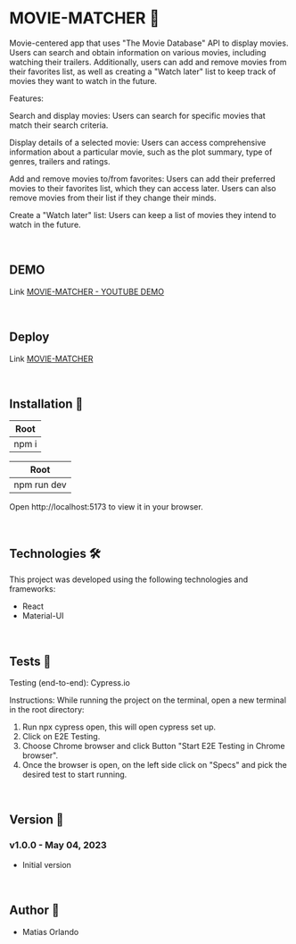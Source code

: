 # MOVIE-MATCHER 🎥

Movie-centered app that uses "The Movie Database" API to display movies. Users can search and obtain information on various movies, including watching their trailers. Additionally, users can add and remove movies from their favorites list, as well as creating a "Watch later" list to keep track of movies they want to watch in the future.

Features:

Search and display movies: Users can search for specific movies that match their search criteria.

Display details of a selected movie: Users can access comprehensive information about a particular movie, such as the plot summary, type of genres, trailers and ratings.

Add and remove movies to/from favorites: Users can add their preferred movies to their favorites list, which they can access later. Users can also remove movies from their list if they change their minds.

Create a "Watch later" list: Users can keep a list of movies they intend to watch in the future.

<br>

## DEMO

Link <a href="https://www.youtube.com/watch?v=_W35mSvpBTA">MOVIE-MATCHER - YOUTUBE DEMO</a>

<br>

## Deploy

Link <a href="https://movie-matcher.vercel.app/">MOVIE-MATCHER</a>

<br>

## Installation :hammer:

| Root
|---------
| npm i

| Root
|---------
| npm run dev

Open http://localhost:5173 to view it in your browser.

<br>

## Technologies 🛠️

This project was developed using the following technologies and frameworks:

<ul>
<li>React</li>
<li>Material-UI</li>
</ul>

<br>

## Tests :nut_and_bolt:

Testing (end-to-end): Cypress.io

Instructions: While running the project on the terminal, open a new terminal in the root directory:

<ol>
<li>Run npx cypress open, this will open cypress set up.</li>
<li>Click on E2E Testing.</li>
<li>Choose Chrome browser and click Button "Start E2E Testing in Chrome browser".</li>
<li>Once the browser is open, on the left side click on "Specs" and pick the desired test to start running.</li>
</ol>

<br>

## Version :pencil:

### v1.0.0 - May 04, 2023

- Initial version

<br>

## Author :rocket:

- Matias Orlando
